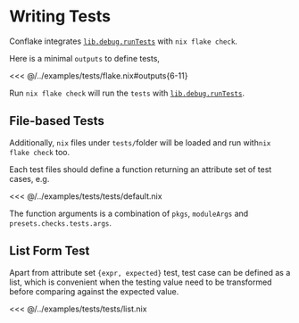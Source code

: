 # Writing Tests

Conflake integrates [`lib.debug.runTests`][runTests] with `nix flake check`.

Here is a minimal `outputs` to define tests,

<<< @/../examples/tests/flake.nix#outputs{6-11}

Run `nix flake check` will run the `tests` with
[`lib.debug.runTests`][runTests].

[runTests]: https://nixos.org/manual/nixpkgs/stable/#function-library-lib.debug.runTests

## File-based Tests

Additionally, `nix` files under `tests/`folder will be loaded and run with`nix
flake check` too.

Each test files should define a function returning an attribute set of test cases,
e.g.

<<< @/../examples/tests/tests/default.nix

The function arguments is a combination of `pkgs`, `moduleArgs` and
`presets.checks.tests.args`.

## List Form Test

Apart from attribute set `{expr, expected}` test,
test case can be defined as a list,
which is convenient when the testing value need to be transformed
before comparing against the expected value.

<<< @/../examples/tests/tests/list.nix
